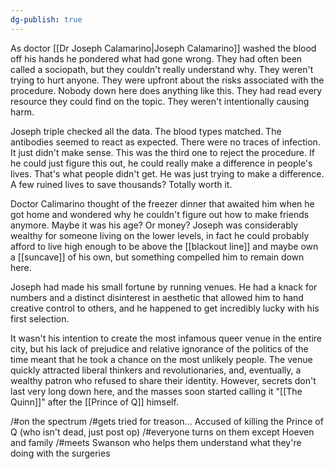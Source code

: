 ```yaml
---
dg-publish: true
---
```

As doctor [[Dr Joseph Calamarino|Joseph Calamarino]] washed the blood off his hands he pondered
what had gone wrong. They had often been called a sociopath, but they couldn't really understand why. They weren't trying to hurt anyone. They  were upfront about the risks associated with the procedure. Nobody down here does anything like this. They had read every resource they could find on the topic. They weren't intentionally causing harm.

Joseph triple checked all the data. The blood types matched. The antibodies seemed to react as expected. There were no traces of infection. It just didn't make sense. This was the third one to reject the procedure. If he could just figure this out, he could really make a difference in people's  lives. That's what people didn't get. He was just trying to make a difference. A few ruined lives to save thousands? Totally worth it.

Doctor Calimarino thought of the freezer dinner that awaited him when he
got home and wondered why he couldn't figure out how to make friends
anymore. Maybe it was his age? Or money? Joseph was considerably wealthy for someone living on the lower levels, in fact he could probably afford to live high enough to be above the [[blackout line]] and maybe own a
[[suncave]] of his own, but something compelled him to remain down here.

Joseph had made his small fortune by running venues. He had a knack for
numbers and a distinct disinterest in aesthetic that allowed him to hand
creative control to others, and he happened to get incredibly lucky with
his first selection.

It wasn't his intention to create the most infamous queer venue in the
entire city, but his lack of prejudice and relative ignorance of the
politics of the time meant that he took a chance on the most unlikely
people. The venue quickly attracted liberal thinkers and
revolutionaries, and, eventually, a wealthy patron who refused to share
their identity. However, secrets don't last very long down here, and
the masses soon started calling it "[[The Quinn]]" after the [[Prince of Q]]
himself.


/#on the spectrum
/#gets tried for treason... Accused of killing the Prince of Q (who
isn't dead, just post op)
/#everyone turns on them except Hoeven and family
/#meets Swanson who helps them understand what they're doing with the
surgeries